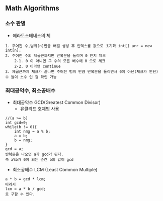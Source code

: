 ## Math Algorithms
### 소수 판별
- 에라토스테네스의 체
```
1. 주어진 수,범위(n)만큼 배열 생성 후 인덱스를 값으로 초기화 int[] arr = new int[n];
2. 주어진 수의 제곱근까지만 반복문을 돌리며 0 인지 체크
    2-1. 0 이 아니면 그 수의 모든 배수에 0 으로 체크
    2-2. 0 이라면 continue
3. 제곱근까지 체크가 끝나면 주어진 범위 만큼 반복문을 돌리면서 0이 아닌(체크가 안된) 수 들이 소수 인 걸 확인 가능
```     
### 최대공약수, 최소공배수
- 최대공약수 GCD(Greatest Common Divisor)
    - 유클리드 호제법 사용
```
//(a >= b)
int gcd=0;
while(b != 0){
    int nmg = a % b;
    a = b;
    b = nmg;
}
gcd = a;
반복문을 나오면 a가 gcd가 된다.
즉 a%b가 0이 되는 순간 b의 값이 gcd
```
- 최소공배수 LCM (Least Common Multiple)
```
a * b = gcd * lcm;
따라서
lcm = a * b / gcd;
로 구할 수 있다.

```
            